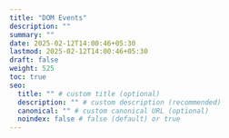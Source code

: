 ```yaml
---
title: "DOM Events"
description: ""
summary: ""
date: 2025-02-12T14:00:46+05:30
lastmod: 2025-02-12T14:00:46+05:30
draft: false
weight: 525
toc: true
seo:
  title: "" # custom title (optional)
  description: "" # custom description (recommended)
  canonical: "" # custom canonical URL (optional)
  noindex: false # false (default) or true
---
```

